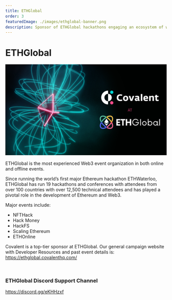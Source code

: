 ```yaml
---
title: ETHGlobal
order: 3
featuredImage: ./images/ethglobal-banner.png
description: Sponsor of ETHGlobal hackathons engaging an ecosystem of world-class developers
---
```


# ETHGlobal

![ETHGlobal Banner](./images/ethglobal-banner.png)


ETHGlobal is the most experienced Web3 event organization in both online and offline events.

Since running the world’s first major Ethereum hackathon ETHWaterloo, ETHGlobal has run 19 hackathons and conferences with attendees from over 100 countries with over 12,500 technical attendees and has played a pivotal role in the development of Ethereum and Web3. 

Major events include:
- NFTHack
- Hack Money
- HackFS
- Scaling Ethereum
- ETHOnline

Covalent is a top-tier sponsor at ETHGlobal. Our general campaign website with Developer Resources and past event details is: https://ethglobal.covalenthq.com/


&nbsp;
### ETHGlobal Discord Support Channel
https://discord.gg/eKHHzxf